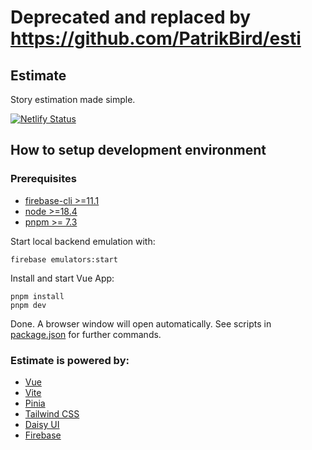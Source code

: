 # Deprecated and replaced by https://github.com/PatrikBird/esti 

## Estimate
Story estimation made simple.

[![Netlify Status](https://api.netlify.com/api/v1/badges/314752a8-7663-4ba7-8782-b646d6a439d6/deploy-status)](https://app.netlify.com/sites/esti/deploys)

## How to setup development environment
### Prerequisites
- [firebase-cli >=11.1](https://firebase.google.com/docs/cli) 
- [node >=18.4](https://nodejs.org/en/)
- [pnpm >= 7.3](https://pnpm.io/installation)

Start local backend emulation with:
```
firebase emulators:start
```
Install and start Vue App:
```
pnpm install
pnpm dev
```
Done. A browser window will open automatically. See scripts in [package.json](package.json) for further commands.
### Estimate is powered by: 
- [Vue](https://vuejs.org/)
- [Vite](https://vitejs.dev/)
- [Pinia](https://pinia.vuejs.org/)
- [Tailwind CSS](https://tailwindcss.com/)
- [Daisy UI](https://daisyui.com/)
- [Firebase](https://firebase.google.com/)
